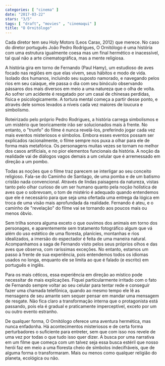 ```yaml
---
categories: [ "cinema" ]
date: "2017-03-22"
stars: "3/5"
tags: [ "draft", "movies" , "cinemaqui" ]
title: "O Ornitólogo"
---
```

Cada diretor tem seu Holy Motors (Leos Carax, 2012) que merece. No caso do
diretor português João Pedro Rodrigues, O Ornitólogo é uma história
com uma estrutura igualmente coesa mas um final hermético e inacessível,
tal qual não a arte cinematográfica, mas a mente religiosa.

A história gira em torno de Fernando (Paul Hamy), um estudioso de
aves focado nas regiões em que elas vivem, seus hábitos e modo de
vida. Isolado dos humanos, incluindo seu suposto namorado, e navegando
pelos rios em seu caiaque, ele passa o dia com seu binóculo observando
pássaros dos mais diversos em meio a uma natureza que o olha de
volta. Ao sofrer um acidente é resgatado por um casal de chinesas
perdidas, física e psicologicamente. A tortura mental começa a partir
desse ponto, e através dele somos levados a níveis cada vez maiores
de loucura e simbolismo.

Roteirizado pelo próprio Pedro Rodrigues, a história carrega simbolismos
e um mistério que teoricamente irão ser solucionados mais à frente. No
entanto, o "trunfo" do filme é nunca revelá-los, preferindo jogar cada
vez mais eventos misteriosos e símbolos. Embora esses eventos possam
ser explicados racionalmente, o filme sempre nos puxa a olhar para ele de
forma mais metafórica. Os personagens muitas vezes se tornam no melhor
dos casos artificiais, e no pior elementos funcionais da história. A
noção da realidade vai de diálogos vagos demais a um celular que é
arremessado em direção a um pombo.

Todas as noções que o filme traz parecem se interligar ao seu conceito
religioso. Fala-se do Caminho de Santiago, de uma pomba e de um batismo
cristão nada convencional. Através de lindas paisagens da natureza,
vistas tanto pelo olhar curioso de um ser humano quanto pela noção
holística de aves que o sobrevoam, o tom de mistério é adequado quando
entendemos que ele é necessário para que seja uma ofertada uma entrega
da lógica em troca de uma visão mais aprofundada da realidade. Fernando
é ateu, e o caminho de "revelação" do filme vai se tornando aos poucos
mais ou menos óbvio.

Sem trilha sonora alguma exceto o que ouvimos dos animais em torno
dos personages, e aparentemente sem tratamento fotográfico algum que
vá além do uso estético de uma floresta, planícies, montanhas e
rios idealizados, a imersão do espectador é feita de uma maneira
natural. Acompanhamos a saga de Fernando visto pelos seus próprios
olhos e das aves que observa, com raríssimas exceções. No entanto,
estamos um passo à frente de sua experiência, pois entendemos todos
os idiomas usados no longa, enquanto ele se limita ao que é falado
(e escrito) em português e inglês.

Para os mais céticos, essa experiência em direção ao místico pode
necessitar de mais explicações. Fiquei particularmente irritado com
o fato de Fernando sempre voltar ao seu celular para tentar rede e
conseguir fazer uma chamada telefônica, quando ao mesmo tempo ele lê
as mensagens de seu amante sem sequer pensar em mandar uma mensagem de
resgate. Não fica claro a transformação interna que o protagonista
está passando, pois ela é gradual e praticamente imperceptível,
exceto por um ou outro evento estranho.

De qualquer forma, O Ornitólogo oferece uma aventura hermética,
mas nunca enfadonha. Há acontecimentos misteriosos e de certa forma
perturbadores o suficiente para entreter, sem que com isso nos revele de
uma vez por todas o que tudo isso quer dizer. A busca por uma narrativa
em um filme que começa com um talvez seja essa busca estéril que nosso
herói faz em meio a uma floresta cheio de símbolos indecifráveis, que
de alguma forma o transformaram. Mais ou menos como qualquer religião
do planeta, ecológica ou não.

